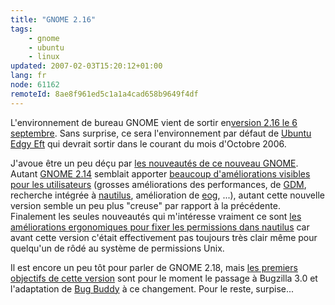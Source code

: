 ```yaml
---
title: "GNOME 2.16"
tags:
    - gnome
    - ubuntu
    - linux
updated: 2007-02-03T15:20:12+01:00
lang: fr
node: 61162
remoteId: 8ae8f961ed5c1a1a4cad658b9649f4df
---
```

 
L'environnement de bureau GNOME vient de sortir en[version 2.16 le 6 septembre](http://mail.gnome.org/archives/gnome-announce-list/2006-September/msg00042.html). Sans surprise, ce sera l'environnement par défaut de [Ubuntu Edgy Eft](https://wiki.ubuntu.com/EdgyEft) qui devrait sortir dans le courant du mois d'Octobre 2006.

 
J'avoue être un peu déçu par [les nouveautés de ce nouveau GNOME](http://www.gnome.org/start/2.16/notes/fr/index.html). Autant [GNOME 2.14](http://www.gnome.org/start/2.14/notes/fr/index.html) semblait apporter [beaucoup d'améliorations visibles pour les utilisateurs](http://www.gnome.org/start/2.14/notes/fr/rnusers.html) (grosses améliorations des performances, de [GDM](http://pwet.fr/man/linux/commandes/gdm), recherche intégrée à [nautilus](http://pwet.fr/man/linux/commandes/nautilus), amélioration de [eog](http://pwet.fr/man/linux/commandes/eog), ...), autant cette nouvelle version semble un peu plus &quot;creuse&quot; par rapport à la précédente. Finalement les seules nouveautés qui m'intéresse vraiment ce sont [les améliorations ergonomiques pour fixer les permissions dans nautilus](http://www.gnome.org/start/2.16/notes/fr/rnusability.html) car avant cette version c'était effectivement pas toujours très clair même pour quelqu'un de rôdé au système de permissions Unix.

 
Il est encore un peu tôt pour parler de GNOME 2.18, mais [les premiers objectifs de cette version](http://www.gnome.org/start/2.16/notes/fr/rnlookingforward.html) sont pour le moment le passage à Bugzilla 3.0 et l'adaptation de [Bug Buddy](http://pwet.fr/man/linux/commandes/bug_buddy) à ce changement. Pour le reste, surpise...

